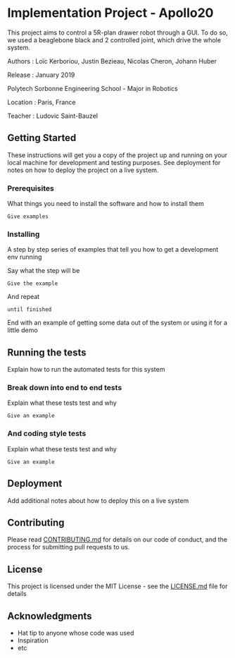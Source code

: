 # Implementation Project - Apollo20

This project aims to control a 5R-plan drawer robot through a GUI. To do so, we used a beaglebone black and 2 controlled joint, which drive the whole system.


Authors : Loïc Kerboriou, Justin Bezieau, Nicolas Cheron, Johann Huber

Release : January 2019

Polytech Sorbonne Engineering School - Major in Robotics

Location : Paris, France

Teacher : Ludovic Saint-Bauzel


## Getting Started

These instructions will get you a copy of the project up and running on your local machine for development and testing purposes. See deployment for notes on how to deploy the project on a live system.

### Prerequisites

What things you need to install the software and how to install them

```
Give examples
```

### Installing

A step by step series of examples that tell you how to get a development env running

Say what the step will be

```
Give the example
```

And repeat

```
until finished
```

End with an example of getting some data out of the system or using it for a little demo

## Running the tests

Explain how to run the automated tests for this system

### Break down into end to end tests

Explain what these tests test and why

```
Give an example
```

### And coding style tests

Explain what these tests test and why

```
Give an example
```

## Deployment

Add additional notes about how to deploy this on a live system


## Contributing

Please read [CONTRIBUTING.md](https://gist.github.com/PurpleBooth/b24679402957c63ec426) for details on our code of conduct, and the process for submitting pull requests to us.


## License

This project is licensed under the MIT License - see the [LICENSE.md](LICENSE.md) file for details

## Acknowledgments

* Hat tip to anyone whose code was used
* Inspiration
* etc


